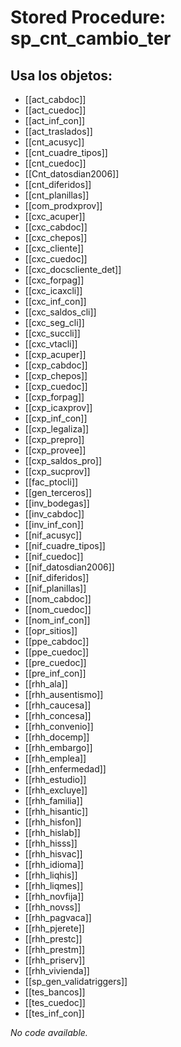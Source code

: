 # Stored Procedure: sp_cnt_cambio_ter

## Usa los objetos:
- [[act_cabdoc]]
- [[act_cuedoc]]
- [[act_inf_con]]
- [[act_traslados]]
- [[cnt_acusyc]]
- [[cnt_cuadre_tipos]]
- [[cnt_cuedoc]]
- [[Cnt_datosdian2006]]
- [[cnt_diferidos]]
- [[cnt_planillas]]
- [[com_prodxprov]]
- [[cxc_acuper]]
- [[cxc_cabdoc]]
- [[cxc_chepos]]
- [[cxc_cliente]]
- [[cxc_cuedoc]]
- [[cxc_docscliente_det]]
- [[cxc_forpag]]
- [[cxc_icaxcli]]
- [[cxc_inf_con]]
- [[cxc_saldos_cli]]
- [[cxc_seg_cli]]
- [[cxc_succli]]
- [[cxc_vtacli]]
- [[cxp_acuper]]
- [[cxp_cabdoc]]
- [[cxp_chepos]]
- [[cxp_cuedoc]]
- [[cxp_forpag]]
- [[cxp_icaxprov]]
- [[cxp_inf_con]]
- [[cxp_legaliza]]
- [[cxp_prepro]]
- [[cxp_provee]]
- [[cxp_saldos_pro]]
- [[cxp_sucprov]]
- [[fac_ptocli]]
- [[gen_terceros]]
- [[inv_bodegas]]
- [[inv_cabdoc]]
- [[inv_inf_con]]
- [[nif_acusyc]]
- [[nif_cuadre_tipos]]
- [[nif_cuedoc]]
- [[nif_datosdian2006]]
- [[nif_diferidos]]
- [[nif_planillas]]
- [[nom_cabdoc]]
- [[nom_cuedoc]]
- [[nom_inf_con]]
- [[opr_sitios]]
- [[ppe_cabdoc]]
- [[ppe_cuedoc]]
- [[pre_cuedoc]]
- [[pre_inf_con]]
- [[rhh_ala]]
- [[rhh_ausentismo]]
- [[rhh_caucesa]]
- [[rhh_concesa]]
- [[rhh_convenio]]
- [[rhh_docemp]]
- [[rhh_embargo]]
- [[rhh_emplea]]
- [[rhh_enfermedad]]
- [[rhh_estudio]]
- [[rhh_excluye]]
- [[rhh_familia]]
- [[rhh_hisantic]]
- [[rhh_hisfon]]
- [[rhh_hislab]]
- [[rhh_hisss]]
- [[rhh_hisvac]]
- [[rhh_idioma]]
- [[rhh_liqhis]]
- [[rhh_liqmes]]
- [[rhh_novfija]]
- [[rhh_novss]]
- [[rhh_pagvaca]]
- [[rhh_pjerete]]
- [[rhh_prestc]]
- [[rhh_prestm]]
- [[rhh_priserv]]
- [[rhh_vivienda]]
- [[sp_gen_validatriggers]]
- [[tes_bancos]]
- [[tes_cuedoc]]
- [[tes_inf_con]]

*No code available.*
